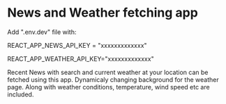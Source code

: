 # News and Weather fetching app

Add  ".env.dev" file with:

REACT_APP_NEWS_API_KEY = "xxxxxxxxxxxxx"

REACT_APP_WEATHER_API_KEY="xxxxxxxxxxxxx"


Recent News with search and current weather at your location can be fetched using this app.
Dynamicaly changing background for the weather page.
Along with weather conditions, temperature, wind speed etc are included.
